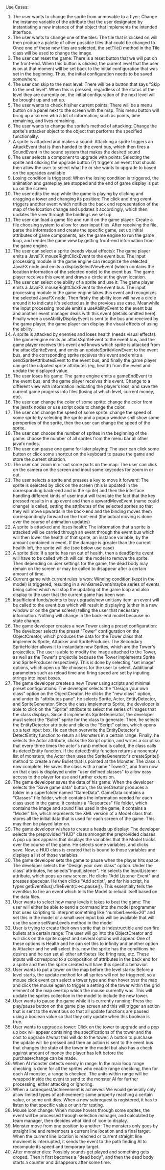 Use Cases:

1. The user wants to change the sprite from unmovable to a flyer: Change the instance variable of the attribute that the user designated by instantiating a new instance of that object that implements the intended interface.
2. The user wants to change one of the tiles: The tile that is clicked on will then produce a palette of other possible tiles that could be changed to. Once one of these new tiles are selected, the setTile() method in the Tile class will be used to change the image.
3. The user can reset the game: There is a reset button that we will put on the front-end. When this button is clicked, the current level that the user is on at that moment will be set back to the initial configuration that was set in the beginning. Thus, the initial configuration needs to be saved somewhere.
4. The user can skip to the next level: There will be a button that says "Skip to the next level". When this is pressed, regardless of the status of the level they are currently on, the initial configuration of the next level will be brought up and set up.
5. The user wants to check his/her current points: There will be a menu button on a panel next to the screen with the map. This menu button will bring up a screen wtih a lot of information, such as points, time remaining, and lives remaining.
6. The user wants to change the sprite's method of attacking: Change the sprite's attacker object to the object that performs the specified functionality.
7. A sprite is attacked and makes a sound: Attacking a sprite triggers an AttackEvent that is then handed to the event bus, which then fires a SoundEvent in the sound system that makes the desired sound
8. The user selects a component to upgrade with points: Selecting the sprite and clicking the upgrade button (?) triggers an event that should then allow the user to select what he or she wants to upgrade to based on the upgrades available
9. Losing condition is triggered: When the losing condition is triggered, the animation and gameplay are stopped and the end of game display is put up on the screen
10. The user edits the map while the game is playing by clicking and dragging a tower and changing its position: The click and drag event triggers another event which notifies the back end representation of the map of the location change and updates it accordingly, which then updates the view through the bindings we set up
11. The user can load a game file and run it on the game player: Create a file choosing system to allow for user input files. After receiving the file, parse the information and create the specific game, set up initial attributes of game components, ask the game engine to run the game loop, and render the game view by getting front-end information from the game engine.
12. The user can select a sprite (needs visual effects): The game player emits a JavaFX mouseRightClickEvent to the event bus. The input processing module in the game engine can recognize the selected JavaFX node and emits a displaySelectViewEvent (which contains the location information of the selected node) to the event bus. The game player receives this event and draws a circle at the given location.
13. The user can select one ability of a sprite and use it: The game player emits a JavaFX mouseRightClickEvent to the event bus. The input processing module in the game engine takes this event and recognizes the selected JavaFX node. Then firstly the ability icon will have a circle around it to indicate it's selected as in the previous use case. Meanwhile the input processing module emits a useAbilityEvent to the event bus and another event manager deals with this event (details omitted here). Finally when a useAbilityDisplayEvent is sent to the bus and received by the game player, the game player can display the visual effects of using the ability.
14. A sprite is attacked by enemies and loses health (needs visual effects): The game engine emits an attackSpriteEvent to the event bus, and the game player receives this event and knows which sprite is attacked from the attackSpriteEvent, and emits an updateSpriteViewEvent to the event bus, and the corrsponding sprite receives this event and emits a sendSpriteAttributesEvent to the event bus, and finally the game player can get the udpated sprite attributes (eg, health) from the event and update the displayed value.
15. The user loses his game: The game engine emits a gameEndEvent to the event bus, and the game player receives this event. Change to a different view with information indicating the player's loss, and save the current game progress into files (losing at which level, current money, etc).
16. The user can change the color of some sprite: change the color from the javafx nodes or use script code to change the color.
17. The user can change the speed  of some sprite: change the speed of some sprite by selecting the sprite and a popup window shill show some peroperties of the sprite, then the user can change the speed of the sprite.
18. The user can choose the number of sprites in the beginning of the game: choose the number of all sprites from the menu bar all other javafx nodes.
19. The user can pause one game for later playing: The user can click some button or click some shortcut on the keyboard to pause the game and store the current situation.
20. The user can zoom in or out some parts on the map: The user can click on the camera on the screen and inout some keycodes for zoom in or out.
21. The user selects a sprite and presses a key to move it forward: The sprite is selected by click on the screen (this is updated in the corresponding back-end and in the sprite) and then the interface handling different kinds of user input will translate the fact that the key pressed results in a up event and then a upwardMoveEvent (name could change) is called, setting the attributes of the selected sprites so that they will move upwards in the back-end and the binding moves them correspondingly forward on the front-end (the actual moving is done over the course of animation updates)
22. A sprite is attacked and loses health: The information that a sprite is attacked will be carried through an event through the event bus which will then lower the health of that sprite, an instance variable, by the amount contained in event. If the damage is greater than the current health left, the sprite will die (see below use case)
23. A sprite dies: If a sprite has run out of health, then a deadSprite event will have to be called which will call the model to remove the sprite. Then depending on user settings for the game, the dead body may remain on the screen or may be called to disappear after a certain amount of time. 
24. Current game with current rules is won: Winning condition (kept in the model) is triggered, resulting in a winGameEvent/maybe series of events being called which will stop the updating of the game loop and also display to the user that the current game has been won.
25. Insufficient funds/points to buy upgrade/new unit/any item: an event will be called to the event bus which will result in displaying (either in a new window or on the game screen) telling the user that necessary information. Nothing will change in the back-end model because no state change.
26. The game developer creates a new Tower using a preset configuration: The developer selects the preset "Tower" configuration on the ObjectCreator, which produces the data for the Tower class that implements Sprite, Attacker and SpriteProducer. The Secondary SpriteHolder allows it to instantiate new Sprites, which are the Tower's projectiles. The user is able to modify the image attached to the Tower, as well as the Tower's projectile because the Tower implements Sprite and SpriteProducer respectively. This is done by selecting "set image" options, which open up file choosers for the user to select. Additional parameters such as reload time and firing speed are set by inputing strings into input boxes.
27. The game developer creates a new Tower using scripts and minimal preset configurations: The developer selects the "Design your own class" option on the ObjectCreator. He clicks the "new class" option, and under its "attributes pane", he selects Sprite, Actor, EntityDetector, and SpriteGenerator. Since the class implements Sprite, the developer is able to click on the "Sprite" attribute to select the series of images that the class displays. Since it implements SpriteGenerator, the developer must select the "Bullet" sprite for the class to generate. Then, he selects the EntityDetector attribute and clicks the "Script" option, which opens up a text input box. He can then overwrite the EntityDetector's DetectEntity function to return all Monsters in a certain range. Finally, he selects the Actor attribute, clicks the Script option, and writes a script so that every three times the actor's run() method is called, the class calls its detectEntity function. If the detectEntity function returns a nonempty list of monsters, the Actor then uses the SpriteGenerator's createSprite() method to create a new Bullet that is pointed at the Monster. The class is now complete. He saves the class with a name "Tower2", and from now on that class is displayed under "user defined classes" to allow easy access to the player for use and further extension.
28. The game developer saves the data of his game: When the developer selects the "Save game data" button, the GameCreator produces a folder in a superfolder named "GameData". GameData contains a "Classes" file folder, which contains the information needed for each class used in the game, it contains a "Resources" file folder, which contains the image and sound files used in the game, it contains a "Model" file, which represents the XML version of a Model class that stores all the initial data that is used for each screen of the game. This may then be played later on.
29. The game developer wishes to create a heads up display: The developer selects the preprovided "HUD" class amongst the preprovided classes. A pop up box appears that displays the variables that the Model tracks over the course of the game. He selects some variables, and clicks save. Now, a HUD class is created that is bound to those variables and displays a list of those variables.
30. The game developer sets the game to pause when the player hits space: The developer selects the "Design your own class" option. Under the class' attributes, he selects"InputListener". He selects the InputListener attribute, which pops up new screen. He clicks "Add Listener Event" and presses spacebar. He then clicks "Add script", and for his script, he types getEventBus().fireEvent(c->c.pause()). This essentially tells the eventBus to fire an event which tells the Model to reload itself based on the data files.
31. User wants to select how many levels it takes to beat the game: The user will either be able to send a command into the model programmer that uses scripting to interpret something like "numberLevels=20" and set this in the model or a small user input box will be available that will use the same setNumLevels method in the model
32. User is trying to create their own sprite that is indestructible and can fire bullets at a certain range: The user will go into the ObjectCreator and will click on the sprite object and several options will appear. One of these options is Health and he can set this to infinity and another option is Attacker and he will select this. now the sprite has the conditions he desires and he can set all other attributes like firing rate, etc. These inputs will correspond to a composition of attributes in the back end for a sprite and then the sprite created will have this specific behavior.
33. User wants to put a tower on the map before the level starts: Before a level starts, the update method for all sprites will not be triggered, so a mouse click event can select a tower type and then hover over the map and click the mouse again to trigger a setting of the tower within the grid element of the map overtop which the mouse currently was. This will update the sprites collection in the model to include the new tower.
34. User wants to pause the game while it is currently running: Press the play/pause button on the game play screen and this will trigger an action that is sent to the event bus so that all update functions are paused using a boolean value so that they only update when this boolean is true.
35. User wants to upgrade a tower: Click on the tower to upgrade and a pop up box will appear containing the specifications of the tower and the cost to upgrade it/what this will do to the tower. A button to purchase the update will be pressed and then an action is sent to the event bus that changes the state of the tower in the model but also has a check against amount of money the player has left before the purchase/change can be made.
36. When AI monster detects enemy in range: In the main loop range checking is done for all the sprites who enable range checking, then for each AI monster, a range is checked. The units within range will be wrapped inside the event to send to the monster AI for further processing, either attacking or ignoring.
37. When a subrequest/achievement is achieved: We would generally only allow limited types of achievement: some property reaching a certain value, or some unit dies. When a new subrequest is registered, it has to listen to that specific value or unit for testing.
38. Mouse icon change: When mouse hovers through some sprites, the event will be processed through selection manager, and calculated by team manager, then decides what kind of icon to display.
39. Monster move from one position to another: The monsters only goes by straight line and remembers a current line location and a final target. When the current line location is reached or current straight line movment is interrupted, it sends the event to the path finding AI to recompute its speed and temporary target.
40. After monster dies: Possibly sounds get played and something gets droped. Then it first becomes a "dead body", and then the dead body starts a counter and disappears after some time.
